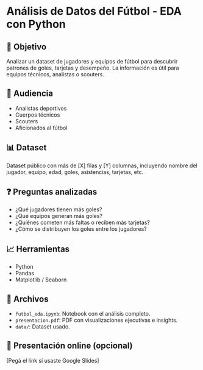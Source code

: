 # Análisis de Datos del Fútbol - EDA con Python

## 🎯 Objetivo
Analizar un dataset de jugadores y equipos de fútbol para descubrir patrones de goles, tarjetas y desempeño. La información es útil para equipos técnicos, analistas o scouters.

## 👥 Audiencia
- Analistas deportivos
- Cuerpos técnicos
- Scouters
- Aficionados al fútbol

## 📊 Dataset
Dataset público con más de [X] filas y [Y] columnas, incluyendo nombre del jugador, equipo, edad, goles, asistencias, tarjetas, etc.

## ❓ Preguntas analizadas
- ¿Qué jugadores tienen más goles?
- ¿Qué equipos generan más goles?
- ¿Quiénes cometen más faltas o reciben más tarjetas?
- ¿Cómo se distribuyen los goles entre los jugadores?

## 📈 Herramientas
- Python
- Pandas
- Matplotlib / Seaborn

## 📁 Archivos
- `futbol_eda.ipynb`: Notebook con el análisis completo.
- `presentacion.pdf`: PDF con visualizaciones ejecutivas e insights.
- `data/`: Dataset usado.

## 🔗 Presentación online (opcional)
[Pegá el link si usaste Google Slides]
